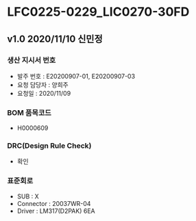 # LFC0225-0229_LIC0270-30FD

## v1.0 2020/11/10 신민정

### 생산 지시서 번호
* 발주 번호 : E20200907-01, E20200907-03
* 요청 담당자 : 양희주
* 요청일 : 2020/11/09

###  BOM 품목코드
* H0000609

### DRC(Design Rule Check)
* 확인

### 표준회로
* SUB : X
* Connector : 20037WR-04
* Driver : LM317(D2PAK) 6EA
